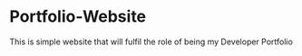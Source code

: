 # Portfolio-Website
This is simple website that will fulfil the role of being my Developer Portfolio
